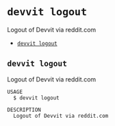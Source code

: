# `devvit logout`

Logout of Devvit via reddit.com

- [`devvit logout`](#devvit-logout)

## `devvit logout`

Logout of Devvit via reddit.com

```
USAGE
  $ devvit logout

DESCRIPTION
  Logout of Devvit via reddit.com
```
